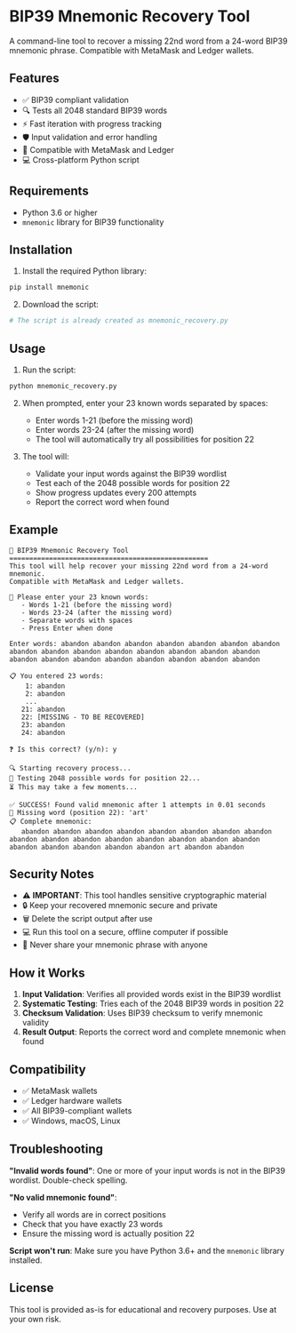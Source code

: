 # BIP39 Mnemonic Recovery Tool

A command-line tool to recover a missing 22nd word from a 24-word BIP39 mnemonic phrase. Compatible with MetaMask and Ledger wallets.

## Features

- ✅ BIP39 compliant validation
- 🔍 Tests all 2048 standard BIP39 words
- ⚡ Fast iteration with progress tracking
- 🛡️ Input validation and error handling
- 📱 Compatible with MetaMask and Ledger
- 💻 Cross-platform Python script

## Requirements

- Python 3.6 or higher
- `mnemonic` library for BIP39 functionality

## Installation

1. Install the required Python library:
```bash
pip install mnemonic
```

2. Download the script:
```bash
# The script is already created as mnemonic_recovery.py
```

## Usage

1. Run the script:
```bash
python mnemonic_recovery.py
```

2. When prompted, enter your 23 known words separated by spaces:
   - Enter words 1-21 (before the missing word)
   - Enter words 23-24 (after the missing word)
   - The tool will automatically try all possibilities for position 22

3. The tool will:
   - Validate your input words against the BIP39 wordlist
   - Test each of the 2048 possible words for position 22
   - Show progress updates every 200 attempts
   - Report the correct word when found

## Example

```
🔐 BIP39 Mnemonic Recovery Tool
==================================================
This tool will help recover your missing 22nd word from a 24-word mnemonic.
Compatible with MetaMask and Ledger wallets.

📝 Please enter your 23 known words:
   - Words 1-21 (before the missing word)
   - Words 23-24 (after the missing word)
   - Separate words with spaces
   - Press Enter when done

Enter words: abandon abandon abandon abandon abandon abandon abandon abandon abandon abandon abandon abandon abandon abandon abandon abandon abandon abandon abandon abandon abandon abandon abandon

📋 You entered 23 words:
    1: abandon
    2: abandon
    ...
   21: abandon
   22: [MISSING - TO BE RECOVERED]
   23: abandon
   24: abandon

❓ Is this correct? (y/n): y

🔍 Starting recovery process...
📝 Testing 2048 possible words for position 22...
⏳ This may take a few moments...

✅ SUCCESS! Found valid mnemonic after 1 attempts in 0.01 seconds
🔑 Missing word (position 22): 'art'
📋 Complete mnemonic:
   abandon abandon abandon abandon abandon abandon abandon abandon abandon abandon abandon abandon abandon abandon abandon abandon abandon abandon abandon abandon abandon art abandon abandon
```

## Security Notes

- ⚠️ **IMPORTANT**: This tool handles sensitive cryptographic material
- 🔒 Keep your recovered mnemonic secure and private
- 🗑️ Delete the script output after use
- 💻 Run this tool on a secure, offline computer if possible
- 🚫 Never share your mnemonic phrase with anyone

## How it Works

1. **Input Validation**: Verifies all provided words exist in the BIP39 wordlist
2. **Systematic Testing**: Tries each of the 2048 BIP39 words in position 22
3. **Checksum Validation**: Uses BIP39 checksum to verify mnemonic validity
4. **Result Output**: Reports the correct word and complete mnemonic when found

## Compatibility

- ✅ MetaMask wallets
- ✅ Ledger hardware wallets  
- ✅ All BIP39-compliant wallets
- ✅ Windows, macOS, Linux

## Troubleshooting

**"Invalid words found"**: One or more of your input words is not in the BIP39 wordlist. Double-check spelling.

**"No valid mnemonic found"**: 
- Verify all words are in correct positions
- Check that you have exactly 23 words
- Ensure the missing word is actually position 22

**Script won't run**: Make sure you have Python 3.6+ and the `mnemonic` library installed.

## License

This tool is provided as-is for educational and recovery purposes. Use at your own risk.